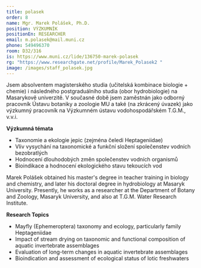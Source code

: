 ```yaml
---
title: polasek
order: 8
name: Mgr. Marek Polášek, Ph.D.
position: VÝZKUMNÍK
positionEn: RESEARCHER
email: m.polasek@mail.muni.cz
phone: 549496370
room: D32/316
is: https://www.muni.cz/lide/136750-marek-polasek
rg: "https://www.researchgate.net/profile/Marek_Polasek2 "
image: /images/staff_polasek.jpg
---
```

<div class="cz">

Jsem absolventem magisterského studia (učitelská kombinace biologie + chemie) i následného
 postgraduálního studia (obor hydrobiologie) na Masarykově univerzitě. V současné době jsem
 zaměstnán jako odborný pracovník Ústavu botaniky a zoologie MU a také (na zkrácený úvazek) jako výzkumný pracovník na Výzkumném ústavu vodohospodářském T.G.M., v.v.i.

**Výzkumná témata**

* Taxonomie a ekologie jepic (zejména čeledi Heptageniidae)
* Vliv vysychání na taxonomické a funkční složení společenstev vodních bezobratlých
* Hodnocení dlouhodobých změn společenstev vodních organismů
* Bioindikace a hodnocení ekologického stavu tekoucích vod

</div>

<div class="en">

Marek Polášek obtained his master's degree in teacher training in biology and chemistry, and later his doctoral degree in hydrobiology at Masaryk University. Presently, he works as a researcher at the Department of Botany and Zoology, Masaryk University, and also at T.G.M. Water Research Institute.

**Research Topics**

* Mayfly (Ephemeroptera) taxonomy and ecology, particularly family Heptageniidae
* Impact of stream drying on taxonomic and functional composition of aquatic invertebrate assemblages
* Evaluation of long-term changes in aquatic invertebrate assemblages
* Bioindication and assessment of ecological status of lotic freshwaters

</div>